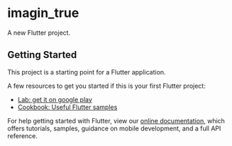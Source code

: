 # imagin_true

A new Flutter project.

## Getting Started

This project is a starting point for a Flutter application.

A few resources to get you started if this is your first Flutter project:

- [Lab: get it on google play](https://play.google.com/store/apps/details?id=com.ahmad_alfrehan.imagin_true)
- [Cookbook: Useful Flutter samples](https://flutter.dev/docs/cookbook)

For help getting started with Flutter, view our
[online documentation](https://flutter.dev/docs), which offers tutorials,
samples, guidance on mobile development, and a full API reference.
